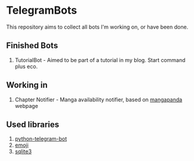 # TelegramBots

This repository aims to collect all bots I'm working on, or have been done.

Finished Bots
--

1. TutorialBot - Aimed to be part of a tutorial in my blog. Start command plus eco.

Working in
--

1. Chapter Notifier - Manga availability notifier, based on [mangapanda](www.mangapanda.onl) webpage

Used libraries
--

1. [python-telegram-bot](https://github.com/python-telegram-bot/python-telegram-bot)
2. [emoji](https://github.com/python-telegram-bot/python-telegram-bot/wiki/Emoji)
3. [sqlite3](https://sqlite.org/index.html)